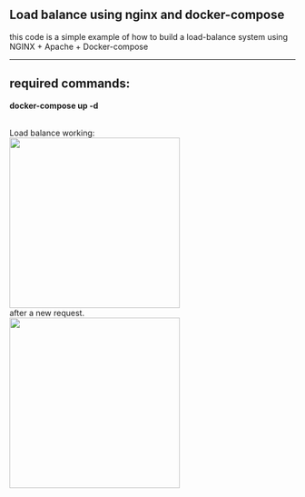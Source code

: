 ## Load balance using nginx and docker-compose

this code is a simple example of how to build a load-balance system using NGINX + Apache + Docker-compose 
<hr>

## required commands:

**docker-compose up -d**

<br>
Load balance working:
<br>
<img widht="350" height="300" src="https://i.ibb.co/PmVzkmM/Captura-de-tela-de-2021-10-26-04-00-48.png" >
<br>
after a new request.
<br>
<img  widht="350" height="300"  src="https://i.ibb.co/WvvzxM8/Captura-de-tela-de-2021-10-26-04-01-13.png">
